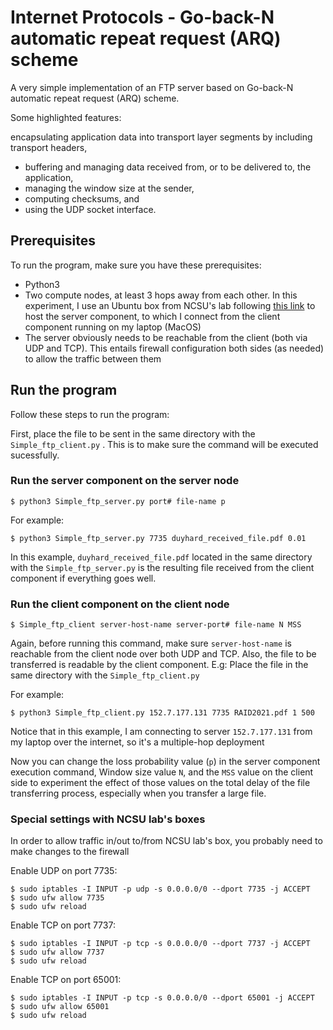 # Internet Protocols - Go-back-N automatic repeat request (ARQ) scheme

A very simple implementation of an FTP server based on Go-back-N automatic repeat request (ARQ) scheme.

Some highlighted features: 

encapsulating application data into transport layer segments by including transport headers, 
* buffering and managing data received from, or to be delivered to, the application,
* managing the window size at the sender,
* computing checksums, and
* using the UDP socket interface.

## Prerequisites

To run the program, make sure you have these prerequisites:

- Python3
- Two compute nodes, at least 3 hops away from each other. In this experiment, I use an Ubuntu box from NCSU's lab following [this link](https://vcl.ncsu.edu/scheduling/index.php?mode=viewRequests&offset=300) to host the server component, to which I connect from the client component running on my laptop (MacOS)
- The server obviously needs to be reachable from the client (both via UDP and TCP). This entails firewall configuration both sides (as needed) to allow the traffic between them

## Run the program

Follow these steps to run the program:

First, place the file to be sent in the same directory with the `Simple_ftp_client.py` . This is to make sure the command will be executed sucessfully. 

### Run the server component on the server node

```code
$ python3 Simple_ftp_server.py port# file-name p
```
For example:

```code
$ python3 Simple_ftp_server.py 7735 duyhard_received_file.pdf 0.01
``` 

In this example, `duyhard_received_file.pdf` located in the same directory with the `Simple_ftp_server.py` is the resulting file received from the client component if everything goes well.

### Run the client component on the client node

```code
$ Simple_ftp_client server-host-name server-port# file-name N MSS
```
Again, before running this command, make sure `server-host-name` is reachable from the client node over both UDP and TCP. Also, the file to be transferred is readable by the client component. E.g: Place the file in the same directory with the `Simple_ftp_client.py`

For example:

```code
$ python3 Simple_ftp_client.py 152.7.177.131 7735 RAID2021.pdf 1 500
``` 

Notice that in this example, I am connecting to server `152.7.177.131` from my laptop over the internet, so it's a multiple-hop deployment

Now you can change the loss probability value (`p`) in the server component execution command, Window size value `N`, and the `MSS` value on the client side to experiment the effect of those values on the total delay of the file transferring process, especially when you transfer a large file. 

### Special settings with NCSU lab's boxes

In order to allow traffic in/out to/from NCSU lab's box, you probably need to make changes to the firewall

Enable UDP on port 7735: 

```code
$ sudo iptables -I INPUT -p udp -s 0.0.0.0/0 --dport 7735 -j ACCEPT
$ sudo ufw allow 7735
$ sudo ufw reload
```

Enable TCP on port 7737:

```code
$ sudo iptables -I INPUT -p tcp -s 0.0.0.0/0 --dport 7737 -j ACCEPT
$ sudo ufw allow 7737
$ sudo ufw reload
```

Enable TCP on port 65001:

```code
$ sudo iptables -I INPUT -p tcp -s 0.0.0.0/0 --dport 65001 -j ACCEPT
$ sudo ufw allow 65001
$ sudo ufw reload
```